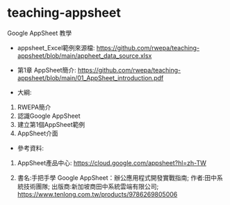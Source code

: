 # teaching-appsheet
Google AppSheet 教學

+ appsheet_Excel範例來源檔: https://github.com/rwepa/teaching-appsheet/blob/main/appheet_data_source.xlsx

+ 第1章 AppSheet簡介: https://github.com/rwepa/teaching-appsheet/blob/main/01_AppSheet_introduction.pdf

+ 大綱:

1. RWEPA簡介
3. 認識Google AppSheet
4. 建立第1個AppSheet範例
5. AppSheet介面

+ 參考資料:

1. AppSheet產品中心: https://cloud.google.com/appsheet?hl=zh-TW

2. 書名:手把手學 Google AppSheet：辦公應用程式開發實戰指南; 作者:田中系統技術團隊; 出版商:新加坡商田中系統雲端有限公司; https://www.tenlong.com.tw/products/9786269805006
